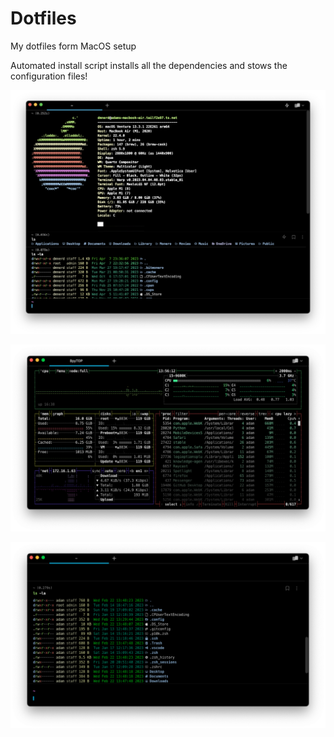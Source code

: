 # Dotfiles
My dotfiles form MacOS setup

Automated install script installs all the dependencies and stows the configuration files!

![Terminal](https://raw.githubusercontent.com/DMNerd/Dotfiles/main/Screenshots/Term.png "My terminal")

![bpytop](https://raw.githubusercontent.com/DMNerd/dotfiles/main/Screenshots/bpytop.png "bpytop")  

![lsdeluxe](https://raw.githubusercontent.com/DMNerd/dotfiles/main/Screenshots/lsdeluxe.png "LSDeluxe")
